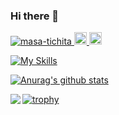 ### Hi there 👋
<p align="left">
  <a href="https://github.com/masa-tichita/masa-tichita/">
    <img src="https://komarev.com/ghpvc/?username=masa-tichita" alt="masa-tichita" />
  </a>
  <a href="http://twitter.com/@MasaharuMori1">
    <img height="20" src="https://img.shields.io/twitter/follow/masa-tichita?label=Twitter&logo=twitter&style=flat" />
  </a>
  <a href="https://github.com/masa-tichita">
    <img height="20" src="https://img.shields.io/github/followers/masa-tichita?label=follow&logo=github&style=flat" />
  </a>
</p>
<p align="left">
</p>

[![My Skills](https://skillicons.dev/icons?i=python,fastapi,go,ts,js,html,css,react,docker,aws,postgres)](https://skillicons.dev)

[![Anurag's github stats](https://github-readme-stats.vercel.app/api?username=masa-tichita)](https://github.com/anuraghazra/github-readme-stats)


<img align="left" src="https://github-readme-stats.vercel.app/api/top-langs/?username=masa-tichita&hide=jupyter%20notebook,shaderlab,tex,c%23&langs_count=9" />


<!--
**masa-tichita/masa-tichita** is a ✨ _special_ ✨ repository because its `README.md` (this file) appears on your GitHub profile.
Here are some ideas to get you started:

- 🔭 I’m currently working on ...
- 🌱 I’m currently learning ...
- 👯 I’m looking to collaborate on ...
- 🤔 I’m looking for help with ...
- 💬 Ask me about ...
- 📫 How to reach me: ...
- 😄 Pronouns: ...
- ⚡ Fun fact: ...
-->

[![trophy](https://github-profile-trophy.vercel.app/?username=masa-tichita)](https://github.com/masa-tichita/github-profile-trophy)




